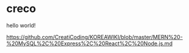 # creco

hello world!

https://github.com/CreatiCoding/KOREAWIKI/blob/master/MERN%20-%20MySQL%2C%20Express%2C%20React%2C%20Node.js.md
